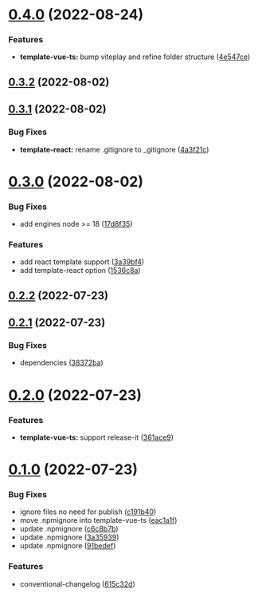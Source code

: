 

# [0.4.0](https://github.com/hunterliu1003/vibrary/compare/v0.3.2...v0.4.0) (2022-08-24)


### Features

* **template-vue-ts:** bump viteplay and refine folder structure ([4e547ce](https://github.com/hunterliu1003/vibrary/commit/4e547cec550eac3b64ac3ce0889f5d7f2c42d78a))

## [0.3.2](https://github.com/hunterliu1003/vibrary/compare/v0.3.1...v0.3.2) (2022-08-02)

## [0.3.1](https://github.com/hunterliu1003/vibrary/compare/v0.3.0...v0.3.1) (2022-08-02)


### Bug Fixes

* **template-react:** rename .gitignore to _gitignore ([4a3f21c](https://github.com/hunterliu1003/vibrary/commit/4a3f21c37c065cc92f421e62f2f0f7bc6ec87e8d))

# [0.3.0](https://github.com/hunterliu1003/vibrary/compare/v0.2.2...v0.3.0) (2022-08-02)


### Bug Fixes

* add engines node >= 18 ([17d8f35](https://github.com/hunterliu1003/vibrary/commit/17d8f3537d8b6b0c3f3fcb0bebf7672b929058be))


### Features

* add react template support ([3a39bf4](https://github.com/hunterliu1003/vibrary/commit/3a39bf4c2dff2f00a2dc74b44c9ba8e3472d1f1a))
* add template-react option ([1536c8a](https://github.com/hunterliu1003/vibrary/commit/1536c8a85b437d23aa2dea43ac0b84bf65a7ef3d))

## [0.2.2](https://github.com/hunterliu1003/vibrary/compare/v0.2.1...v0.2.2) (2022-07-23)

## [0.2.1](https://github.com/hunterliu1003/vibrary/compare/v0.2.0...v0.2.1) (2022-07-23)


### Bug Fixes

* dependencies ([38372ba](https://github.com/hunterliu1003/vibrary/commit/38372ba911c35d82cd6302e1f010c49e163cfa64))

# [0.2.0](https://github.com/hunterliu1003/vibrary/compare/v0.1.0...v0.2.0) (2022-07-23)


### Features

* **template-vue-ts:** support release-it ([361ace9](https://github.com/hunterliu1003/vibrary/commit/361ace9e9989fe0c43ee689039a4495436c2b5ab))

# [0.1.0](https://github.com/hunterliu1003/vibrary/compare/v0.0.6...v0.1.0) (2022-07-23)


### Bug Fixes

* ignore files no need for publish ([c191b40](https://github.com/hunterliu1003/vibrary/commit/c191b40d60df7761baebd507ea1ad874fdad3f31))
* move .npmignore into template-vue-ts ([eac1a1f](https://github.com/hunterliu1003/vibrary/commit/eac1a1feee25b601d8e1bc6423207c6e915ba8fd))
* update .npmignore ([c6c8b7b](https://github.com/hunterliu1003/vibrary/commit/c6c8b7bd8104ebee70cbbc7063b2347e70dc9440))
* update .npmignore ([3a35939](https://github.com/hunterliu1003/vibrary/commit/3a3593963933587805a8b56116a8256f9ff6691b))
* update .npmignore ([91bedef](https://github.com/hunterliu1003/vibrary/commit/91bedefc4c4bdbf85cd0588d365dc6f56a035b4c))


### Features

* conventional-changelog ([615c32d](https://github.com/hunterliu1003/vibrary/commit/615c32db18e5bd330c15c5478f655990c00e81a5))